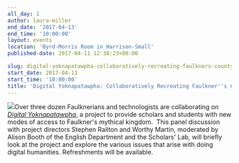 ```yaml
---
all_day: 1
author: laura-miller
end_date: '2017-04-13'
end_time: '10:00:00'
layout: events
location: 'Byrd-Morris Room in Harrison-Small'
published-date: 2017-04-11 12:38:23+00:00

slug: digital-yoknapatawpha-collaboratively-recreating-faulkners-county
start_date: 2017-04-13
start_time: '10:00:00'
title: 'Digital Yoknapatawpha: Collaboratively Recreating Faulkner''s County'
---
```


[![](https://gallery.mailchimp.com/3ac105f4d87dddbd34542ab41/images/bd1c15fa-76ba-4313-b311-98679638cf5c.png)](http://faulkner.iath.virginia.edu/)Over three dozen Faulknerians and technologists are collaborating on [_Digital Yoknapatawpha_](http://faulkner.iath.virginia.edu/), a project to provide scholars and students with new modes of access to Faulkner's mythical kingdom.  This panel discussion with project directors Stephen Railton and Worthy Martin, moderated by Alison Booth of the English Department and the Scholars' Lab, will briefly look at the project and explore the various issues that arise with doing digital humanities. Refreshments will be available.
